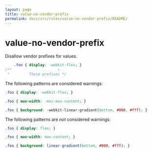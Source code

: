 ```yaml
---
layout: page
title: value-no-vendor-prefix
permalink: docs/src/rules/value-no-vendor-prefix/README/
---
```


# value-no-vendor-prefix

Disallow vendor prefixes for values.

```css
    .foo { display: -webkit-flex; }
/**                     ↑
 *         These prefixes */
```

The following patterns are considered warnings:

```css
.foo { display: -webkit-flex; }
```

```css
.foo { max-width: -moz-max-content; }
```

```css
.foo { background: -webkit-linear-gradient(bottom, #000, #fff); }
```

The following patterns are *not* considered warnings:

```css
.foo { display: flex; }
```

```css
.foo { max-width: max-content; }
```

```css
.foo { background: linear-gradient(bottom, #000, #fff); }
```
